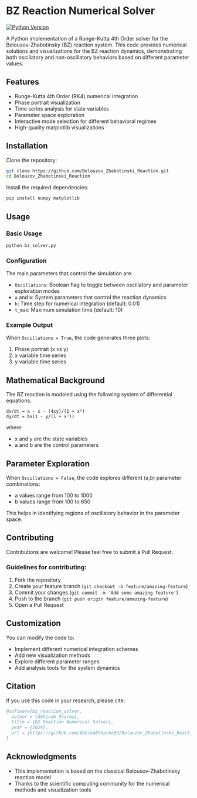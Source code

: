 # BZ Reaction Numerical Solver

[![Python Version](https://img.shields.io/badge/python-3.7%2B-blue)]()

A Python implementation of a Runge-Kutta 4th Order solver for the Belousov-Zhabotinsky (BZ) reaction system. This code provides numerical solutions and visualizations for the BZ reaction dynamics, demonstrating both oscillatory and non-oscillatory behaviors based on different parameter values.

## Features

- Runge-Kutta 4th Order (RK4) numerical integration
- Phase portrait visualization
- Time series analysis for state variables
- Parameter space exploration
- Interactive mode selection for different behavioral regimes
- High-quality matplotlib visualizations

## Installation

Clone the repository:
```bash
git clone https://github.com/Belouzov_Zhabotinski_Reaction.git
cd Belouzov_Zhabotinski_Reaction
```

Install the required dependencies:
```bash
pip install numpy matplotlib
```

## Usage

### Basic Usage

```python
python bz_solver.py
```

### Configuration

The main parameters that control the simulation are:

- `Oscillations`: Boolean flag to toggle between oscillatory and parameter exploration modes
- `a` and `b`: System parameters that control the reaction dynamics
- `h`: Time step for numerical integration (default: 0.01)
- `t_max`: Maximum simulation time (default: 10)

### Example Output

When `Oscillations = True`, the code generates three plots:
1. Phase portrait (x vs y)
2. x variable time series
3. y variable time series


## Mathematical Background

The BZ reaction is modeled using the following system of differential equations:

```
dx/dt = a - x - (4xy)/(1 + x²)
dy/dt = bx(1 - y/(1 + x²))
```

where:
- x and y are the state variables
- a and b are the control parameters

## Parameter Exploration

When `Oscillations = False`, the code explores different (a,b) parameter combinations:
- a values range from 100 to 1000
- b values range from 100 to 650

This helps in identifying regions of oscillatory behavior in the parameter space.

## Contributing

Contributions are welcome! Please feel free to submit a Pull Request.

### Guidelines for contributing:

1. Fork the repository
2. Create your feature branch (`git checkout -b feature/amazing-feature`)
3. Commit your changes (`git commit -m 'Add some amazing feature'`)
4. Push to the branch (`git push origin feature/amazing-feature`)
5. Open a Pull Request

## Customization

You can modify the code to:
- Implement different numerical integration schemes
- Add new visualization methods
- Explore different parameter ranges
- Add analysis tools for the system dynamics


## Citation

If you use this code in your research, please cite:

```bibtex
@software{bz_reaction_solver,
  author = {Abhinab Sharma},
  title = {BZ Reaction Numerical Solver},
  year = {2024},
  url = {https://github.com/AbhinabSharma03/Belouzov_Zhabotinski_Reaction}
}
```

## Acknowledgments

- This implementation is based on the classical Belousov-Zhabotinsky reaction model
- Thanks to the scientific computing community for the numerical methods and visualization tools
